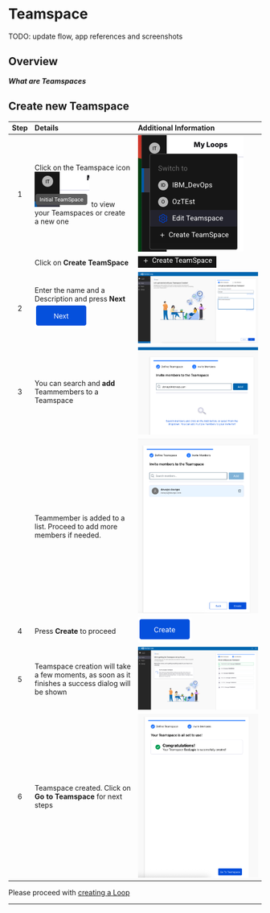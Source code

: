 # Teamspace

TODO: update flow, app references and screenshots

## Overview

_**What are Teamspaces**_

## Create new Teamspace

| Step | Details                                                                                           | Additional Information                                                  |
|:----:|:--------------------------------------------------------------------------------------------------|:------------------------------------------------------------------------|
|  1   | Click on the Teamspace icon ![TeamSpace Icon][TSIcon] to view your Teamspaces or create a new one | ![Teamspace menue][TSMenue]                                             |
|      | Click on **Create TeamSpace**                                                                     | ![TeamSpace menue - Create TeamSpace Link][TSCreateTSentry]             |
|  2   | Enter the name and a Description and press **Next** ![Next Button][NextButton]                    | ![Teamspace - Create New][TSCreateNewDialog]                            |
|  3   | You can search and **add** Teammembers to a Teamspace                                             | ![Teamspace - Create New - search Member][TSAddTeammember]              |
|      | Teammember is added to a list. Proceed to add more members if needed.                             | ![Teamspace - Create New - Member added][TSTeamMemberAdded]             |
|  4   | Press **Create** to proceed                                                                       | ![Create TeamSpace Button][TSCreateButton]                              |
|  5   | Teamspace creation will take a few moments, as soon as it finishes a success dialog will be shown | ![Teamspace - Create New - creation process started][TSCreationStarted] |
|  6   | Teamspace created. Click on **Go to Teamspace** for next steps                                    | ![Teamspace - Create New - creation successfull][TSCreateionFinished]   |

Please proceed with [creating a Loop](../index.md#creation-of-a-teamspace-and-loops)

---

[TSMenue]: media/Loop_Teamspace_01_Menue.png
[TSCreateNewDialog]: media/Loop_Teamspace_02_CreateNew_Dialog.png
[TSAddTeammember]: media/Loop_Teamspace_03_CreateNew_searchMember.png
[TSTeamMemberAdded]: media/Loop_Teamspace_04_CreateNew_MemberAdded.png
[TSCreationStarted]: media/Loop_Teamspace_05_CreateNew_creation.png
[TSCreateionFinished]: media/Loop_Teamspace_06_CreateNew_success.png
[TSIcon]: media/Loop_TeamSpaceIcon.png
[TSCreateTSentry]: media/Loop_CreateTeamSpace.png
[TSCreateButton]: media/Loop_Create_TS_Button.png
[NextButton]: ../../media/Button_NEXT.png